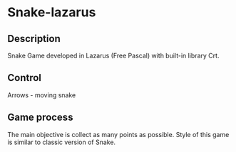 # Snake-lazarus
 
## Description
Snake Game developed in Lazarus (Free Pascal) with built-in library Crt.

## Control
Arrows - moving snake

## Game process
The main objective is collect as many points as possible. Style of this game is similar to classic version of Snake.
